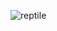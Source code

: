 ![reptile](https://github.com/sahasramesh/sahasramesh/assets/46435675/e576ebf5-beac-4f55-ba46-a3fb00c783ca)
